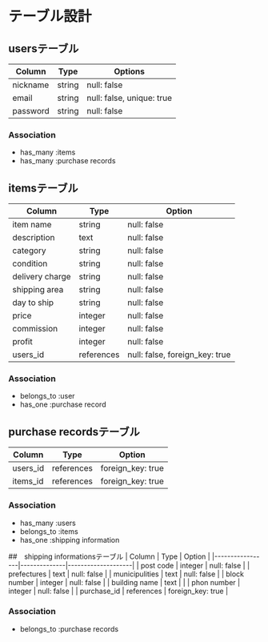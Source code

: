 # テーブル設計

## usersテーブル
| Column      | Type      | Options                    | 
|-------------|-----------|----------------------------|
| nickname    | string    | null: false                |
| email       | string    | null: false, unique: true  |
| password    | string    | null: false                | 

### Association 
- has_many :items
- has_many :purchase records


## itemsテーブル
| Column           | Type        | Option                          |
|------------------|-------------|---------------------------------|
| item name        | string      | null: false                     |
| description      | text        | null: false                     |
| category         | string      | null: false                     |
| condition        | string      | null: false                     |
| delivery charge  | string      | null: false                     |
| shipping area    | string      | null: false                     |
| day to ship      | string      | null: false                     |
| price            | integer     | null: false                     |
| commission       | integer     | null: false                     |
| profit           | integer     | null: false                     |
| users_id         | references  | null: false, foreign_key: true  |

### Association
- belongs_to :user
- has_one :purchase record


## purchase recordsテーブル
|Column       | Type         | Option             |
|-------------|--------------|--------------------|
| users_id    | references   | foreign_key: true  |
| items_id    | references   | foreign_key: true  |

### Association
- has_many :users
- belongs_to :items
- has_one :shipping information


##　shipping informationsテーブル
| Column          | Type         | Option             |
|-----------------|--------------|--------------------|
| post code       | integer      | null: false        | 
| prefectures     | text         | null: false        |
| municipulities  | text         | null: false        | 
| block number    | integer      | null: false        |
| building name   | text         |                    |
| phon number     | integer      | null: false        |
| purchase_id     | references   | foreign_key: true  |

### Association
- belongs_to :purchase records
